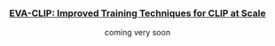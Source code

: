 <div align="center">

<h3><a href="https://arxiv.org/abs/2211.07636">EVA-CLIP: Improved Training Techniques for CLIP at Scale</a></h3>

coming very soon

</div>

